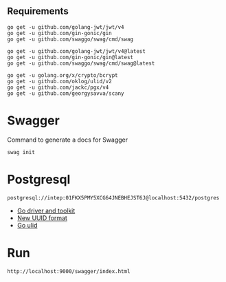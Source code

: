 
## Requirements
```
go get -u github.com/golang-jwt/jwt/v4
go get -u github.com/gin-gonic/gin
go get -u github.com/swaggo/swag/cmd/swag

go get -u github.com/golang-jwt/jwt/v4@latest
go get -u github.com/gin-gonic/gin@latest
go get -u github.com/swaggo/swag/cmd/swag@latest

go get -u golang.org/x/crypto/bcrypt
go get -u github.com/oklog/ulid/v2
go get -u github.com/jackc/pgx/v4
go get -u github.com/georgysavva/scany
```

# Swagger
Command to generate a docs for Swagger
```
swag init
```

# Postgresql
```
postgresql://intep:01FKX5PMY5XCG64JNEBHEJST6J@localhost:5432/postgres
```
* [Go driver and toolkit](https://github.com/jackc/pgx)
* [New UUID format](https://github.com/uuid6/uuid6-ietf-draft)
* [Go ulid](https://github.com/oklog/ulid)


# Run
```
http://localhost:9000/swagger/index.html
```